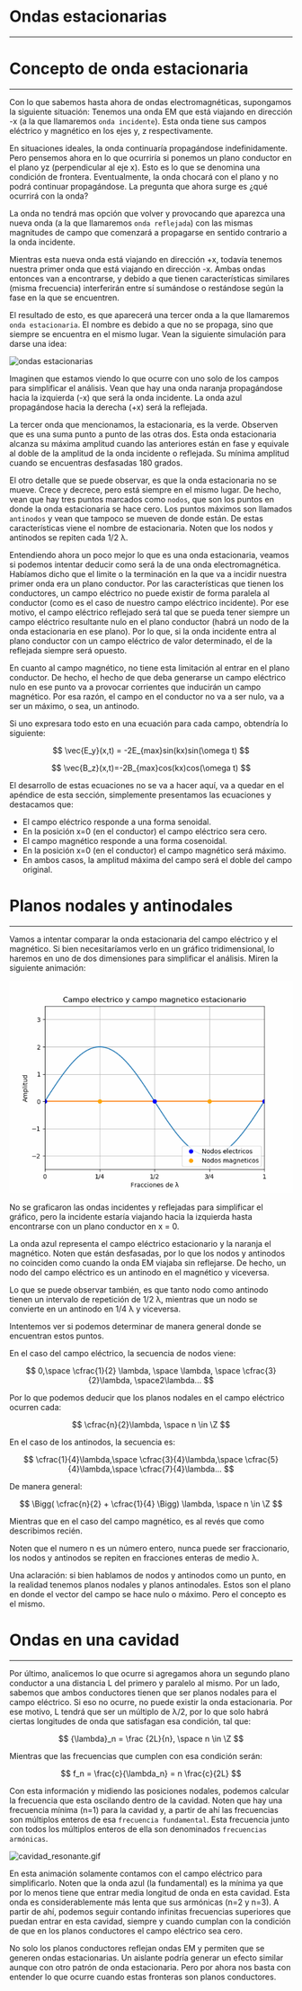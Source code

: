 <script type="text/javascript" charset="utf-8" 
src="https://cdn.mathjax.org/mathjax/latest/MathJax.js?config=TeX-AMS-MML_HTMLorMML,
https://vincenttam.github.io/javascripts/MathJaxLocal.js"></script>

# Ondas estacionarias
---
# Concepto de onda estacionaria
---
Con lo que sabemos hasta ahora de ondas electromagnéticas, supongamos la siguiente situación: Tenemos una onda EM que está viajando en dirección -x (a la que llamaremos `onda incidente`). Esta onda tiene sus campos eléctrico y magnético en los ejes y, z respectivamente.

En situaciones ideales, la onda continuaría propagándose indefinidamente. Pero pensemos ahora en lo que ocurriría si ponemos un plano conductor en el plano yz (perpendicular al eje x). Esto es lo que se denomina una condición de frontera. Eventualmente, la onda chocará con el plano y no podrá continuar propagándose. La pregunta que ahora surge es ¿qué ocurrirá con la onda? 

La onda no tendrá mas opción que volver y provocando que aparezca una nueva onda (a la que llamaremos `onda reflejada`) con las mismas magnitudes de campo que comenzará a propagarse en sentido contrario a la onda incidente.

Mientras esta nueva onda está viajando en dirección +x, todavía tenemos nuestra primer onda que está viajando en dirección -x.  Ambas ondas entonces van a encontrarse, y debido a que tienen características similares (misma frecuencia) interferirán entre sí sumándose o restándose según la fase en la que se encuentren.

El resultado de esto, es que aparecerá una tercer onda a la que llamaremos `onda estacionaria`. El nombre es debido a que no se propaga, sino que siempre se encuentra en el mismo lugar. Vean la siguiente simulación para darse una idea:

![ondas estacionarias](2d_stationary_wave.gif)

Imaginen que estamos viendo lo que ocurre con uno solo de los campos para simplificar el análisis. Vean que hay una onda naranja propagándose hacia la izquierda (-x) que será la onda incidente. La onda azul propagándose hacia la derecha (+x) será la reflejada. 

La tercer onda que mencionamos, la estacionaria, es la verde. Observen que es una suma punto a punto de las otras dos. Esta onda estacionaria alcanza su máxima amplitud cuando las anteriores están en fase y equivale al doble de la amplitud de la onda incidente o reflejada. Su mínima amplitud cuando se encuentras desfasadas 180 grados.

El otro detalle que se puede observar, es que la onda estacionaria no se mueve. Crece y decrece, pero está siempre en el mismo lugar. De hecho, vean que hay tres puntos marcados como `nodos`, que son los puntos en donde la onda estacionaria se hace cero. Los puntos máximos son llamados `antinodos` y vean que tampoco se mueven de donde están. De estas características viene el nombre de estacionaria. Noten que los nodos y antinodos se repiten cada 1/2 λ.

Entendiendo ahora un poco mejor lo que es una onda estacionaria, veamos si podemos intentar deducir como será la de una onda electromagnética. Habíamos dicho que el limite o la terminación en la que va a incidir nuestra primer onda era un plano conductor. Por las características que tienen los conductores, un campo eléctrico no puede existir de forma paralela al conductor (como es el caso de nuestro campo eléctrico incidente). Por ese motivo, el campo eléctrico reflejado será tal que se pueda tener siempre un campo eléctrico resultante nulo en el plano conductor (habrá un nodo de la onda estacionaria en ese plano). Por lo que, si la onda incidente entra al plano conductor con un campo eléctrico de valor determinado, el de la reflejada siempre será opuesto.

En cuanto al campo magnético, no tiene esta limitación al entrar en el plano conductor. De hecho, el hecho de que deba generarse un campo eléctrico nulo en ese punto va a provocar corrientes que inducirán un campo magnético. Por esa razón, el campo en el conductor no va a ser nulo, va a ser un máximo, o sea, un antinodo.

Si uno expresara todo esto en una ecuación para cada campo, obtendría lo siguiente:

$$
\vec{E_y}(x,t) = -2E_{max}sin(kx)sin(\omega t)
$$

$$
\vec{B_z}(x,t)=-2B_{max}cos(kx)cos(\omega t)
$$

El desarrollo de estas ecuaciones no se va a hacer aquí, va a quedar en el apéndice de esta sección, simplemente presentamos las ecuaciones y destacamos que:

- El campo eléctrico responde a una forma senoidal.
- En la posición x=0 (en el conductor) el campo eléctrico sera cero.
- El campo magnético responde a una forma cosenoidal.
- En la posición x=0 (en el conductor) el campo magnético será máximo.
- En ambos casos, la amplitud máxima del campo será el doble del campo original.

# Planos nodales y antinodales
---
Vamos a intentar comparar la onda estacionaria del campo eléctrico y el magnético. Si bien necesitaríamos verlo en un gráfico tridimensional, lo haremos en uno de dos dimensiones para simplificar el análisis. Miren la siguiente animación:

![2d_stationary_wave_v3.gif](2d_stationary_wave_v3.gif)

No se graficaron las ondas incidentes y reflejadas para simplificar el gráfico, pero la incidente estaría viajando hacia la izquierda hasta encontrarse con un plano conductor en x = 0.

La onda azul representa el campo eléctrico estacionario y la naranja el magnético. Noten que están desfasadas, por lo que los nodos y antinodos no coinciden como cuando la onda EM viajaba sin reflejarse. De hecho, un nodo del campo eléctrico es un antinodo en el magnético y viceversa.

Lo que se puede observar también, es que tanto nodo como antinodo tienen un intervalo de repetición de 1/2 λ, mientras que un nodo se convierte en un antinodo en 1/4 λ y viceversa.

Intentemos ver si podemos determinar de manera general donde se encuentran estos puntos.

En el caso del campo eléctrico, la secuencia de nodos viene:

$$
0,\space \cfrac{1}{2} \lambda, \space \lambda, \space \cfrac{3}{2}\lambda, \space2\lambda...
$$

Por lo que podemos deducir que los planos nodales en el campo eléctrico ocurren cada:

$$
\cfrac{n}{2}\lambda, \space n \in \Z
$$

En el caso de los antinodos, la secuencia es:

$$
\cfrac{1}{4}\lambda,\space \cfrac{3}{4}\lambda,\space \cfrac{5}{4}\lambda,\space \cfrac{7}{4}\lambda...
$$

De manera general:

$$
\Bigg( \cfrac{n}{2} + \cfrac{1}{4} \Bigg) \lambda, \space n \in \Z
$$

Mientras que en el caso del campo magnético, es al revés que como describimos recién.

Noten que el numero n es un número entero, nunca puede ser fraccionario, los nodos y antinodos se repiten en fracciones enteras de medio λ.

Una aclaración: si bien hablamos de nodos y antinodos como un punto, en la realidad tenemos planos nodales y planos antinodales. Estos son el plano en donde el vector del campo se hace nulo o máximo. Pero el concepto es el mismo.

# Ondas en una cavidad
---
Por último, analicemos lo que ocurre si agregamos ahora un segundo plano conductor a una distancia L del primero y paralelo al mismo. Por un lado, sabemos que ambos conductores tienen que ser planos nodales para el campo eléctrico. Si eso no ocurre, no puede existir la onda estacionaria. Por ese motivo, L tendrá que ser un múltiplo de λ/2, por lo que solo habrá ciertas longitudes de onda que satisfagan esa condición, tal que:

$$
{\lambda}_n = \frac {2L}{n}, \space n \in \Z
$$

Mientras que las frecuencias que cumplen con esa condición serán:

$$
f_n = \frac{c}{\lambda_n} = n \frac{c}{2L}
$$

Con esta información y midiendo las posiciones nodales, podemos calcular la frecuencia que esta oscilando dentro de la cavidad. Noten que hay una frecuencia mínima (n=1) para la cavidad y, a partir de ahí las frecuencias son múltiplos enteros de esa `frecuencia fundamental`. Esta frecuencia junto con todos los múltiplos enteros de ella son denominados `frecuencias armónicas`. 

![cavidad_resonante.gif](cavidad_resonante.gif)

En esta animación solamente contamos con el campo eléctrico para simplificarlo. Noten que la onda azul (la fundamental) es la mínima ya que por lo menos tiene que entrar media longitud de onda en esta cavidad. Esta onda es considerablemente más lenta que sus armónicas (n=2 y n=3). A partir de ahí, podemos seguir contando infinitas frecuencias superiores que puedan entrar en esta cavidad, siempre y cuando cumplan con la condición de que en los planos conductores el campo eléctrico sea cero.

No solo los planos conductores reflejan ondas EM y permiten que se generen ondas estacionarias. Un aislante podría generar un efecto similar aunque con otro patrón de onda estacionaria. Pero por ahora nos basta con entender lo que ocurre cuando estas fronteras son planos conductores.